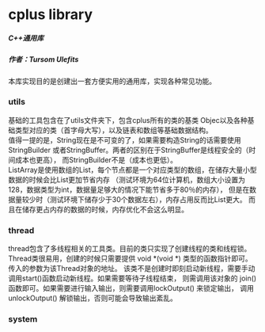 <h1>cplus library</h1>
<h5>C++通用库</h5>
<h5>作者：Tursom Ulefits</h5>

本库实现目的是创建出一套方便实用的通用库，实现各种常见功能。<br>

<h3>utils</h3>
基础的工具包含在了utils文件夹下，包含cplus所有的类的基类
Objec以及各种基础类型对应的类（首字母大写），以及链表和数组等基础数据结构。<br>
值得一提的是，String现在是不可变的了，如果需要构造String的话需要使用StringBuilder
或者StringBuffer。两者的区别在于StringBuffer是线程安全的（时间成本也更高），
而StringBuilder不是（成本也更低）。<br>
ListArray是使用数组的List，每个节点都是一个对应类型的数组，在储存大量小型数据的时候会比List更加节省内存
（测试环境为64位计算机，数组大小设置为128，数据类型为int，数据量足够大的情况下能节省多于80％的内存），
但是在数据量较少时（测试环境下储存少于30个数据左右），内存占用反而比List更大。
而且在储存更占内存的数据的时候，内存优化不会这么明显。<br>


<h3>thread</h3>
thread包含了多线程相关的工具类。目前的类只实现了创建线程的类和线程锁。<br>
Thread类很易用，创建的时候只需要提供 void *(void *) 类型的函数指针即可。传入的参数为该Thread对象的地址。
该类不是创建时即刻启动新线程，需要手动调用start()函数启动新线程。如果需要等待子线程结束，
则需调用该对象的 join() 函数即可。如果需要进行输入输出，则需要调用lockOutput() 来锁定输出，
调用 unlockOutput() 解锁输出，否则可能会导致输出紊乱。<br>

<h3>system</h3>
